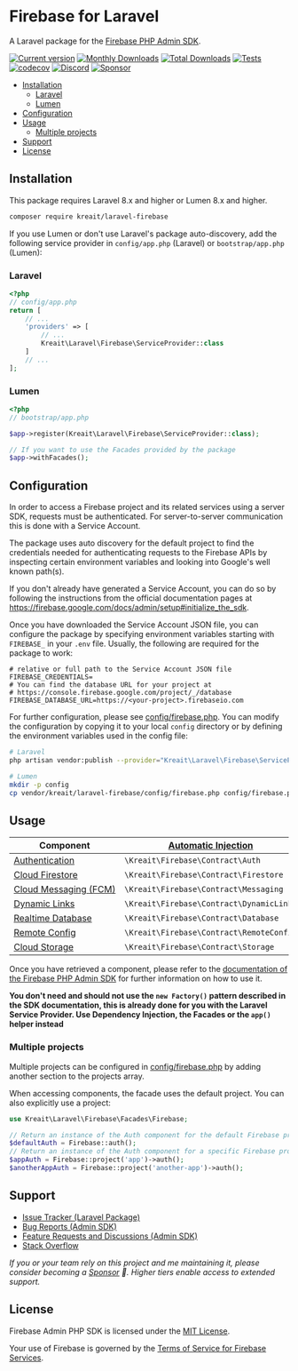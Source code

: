 # Firebase for Laravel

A Laravel package for the [Firebase PHP Admin SDK](https://github.com/kreait/firebase-php).

[![Current version](https://img.shields.io/packagist/v/kreait/laravel-firebase.svg?logo=composer)](https://packagist.org/packages/kreait/laravel-firebase)
[![Monthly Downloads](https://img.shields.io/packagist/dm/kreait/laravel-firebase.svg)](https://packagist.org/packages/kreait/laravel-firebase/stats)
[![Total Downloads](https://img.shields.io/packagist/dt/kreait/laravel-firebase.svg)](https://packagist.org/packages/kreait/laravel-firebase/stats)
[![Tests](https://github.com/kreait/laravel-firebase/workflows/Tests/badge.svg?branch=main)](https://github.com/kreait/laravel-firebase/actions)
[![codecov](https://codecov.io/gh/kreait/laravel-firebase/branch/main/graph/badge.svg)](https://codecov.io/gh/kreait/laravel-firebase)
[![Discord](https://img.shields.io/discord/807679292573220925.svg?color=7289da&logo=discord)](https://discord.gg/Yacm7unBsr)
[![Sponsor](https://img.shields.io/static/v1?logo=GitHub&label=Sponsor&message=%E2%9D%A4&color=ff69b4)](https://github.com/sponsors/jeromegamez)

- [Installation](#installation)
  - [Laravel](#laravel)
  - [Lumen](#lumen)
- [Configuration](#configuration)
- [Usage](#usage)
  - [Multiple projects](#multiple-projects)
- [Support](#support)
- [License](#license)

## Installation

This package requires Laravel 8.x and higher or Lumen 8.x and higher.

```bash
composer require kreait/laravel-firebase
```

If you use Lumen or don't use Laravel's package auto-discovery, add the following service provider in
`config/app.php` (Laravel) or `bootstrap/app.php` (Lumen):

### Laravel

```php
<?php
// config/app.php
return [
    // ...
    'providers' => [
        // ...
        Kreait\Laravel\Firebase\ServiceProvider::class
    ]
    // ...
];
```

### Lumen

```php
<?php
// bootstrap/app.php

$app->register(Kreait\Laravel\Firebase\ServiceProvider::class);

// If you want to use the Facades provided by the package
$app->withFacades();
```

## Configuration

In order to access a Firebase project and its related services using a server SDK, requests must be authenticated.
For server-to-server communication this is done with a Service Account.

The package uses auto discovery for the default project to find the credentials needed for authenticating requests to
the Firebase APIs by inspecting certain environment variables and looking into Google's well known path(s).

If you don't already have generated a Service Account, you can do so by following the instructions from the
official documentation pages at https://firebase.google.com/docs/admin/setup#initialize_the_sdk.

Once you have downloaded the Service Account JSON file, you can configure the package by specifying
environment variables starting with `FIREBASE_` in your `.env` file. Usually, the following are
required for the package to work:

```
# relative or full path to the Service Account JSON file
FIREBASE_CREDENTIALS=
# You can find the database URL for your project at
# https://console.firebase.google.com/project/_/database
FIREBASE_DATABASE_URL=https://<your-project>.firebaseio.com
```

For further configuration, please see [config/firebase.php](config/firebase.php). You can modify the configuration
by copying it to your local `config` directory or by defining the environment variables used in the config file:

```bash
# Laravel
php artisan vendor:publish --provider="Kreait\Laravel\Firebase\ServiceProvider" --tag=config

# Lumen
mkdir -p config
cp vendor/kreait/laravel-firebase/config/firebase.php config/firebase.php
```

## Usage

| Component                                                                                             | [Automatic Injection](https://laravel.com/docs/container#automatic-injection) | [Facades](https://laravel.com/docs/facades) | [`app()`](https://laravel.com/docs/helpers#method-app) |
|-------------------------------------------------------------------------------------------------------|-------------------------------------------------------------------------------|---------------------------------------------|--------------------------------------------------------|
| [Authentication](https://firebase-php.readthedocs.io/en/stable/authentication.html)                   | `\Kreait\Firebase\Contract\Auth`                                              | `Firebase::auth()`                          | `app('firebase.auth')`                                 |
| [Cloud Firestore](https://firebase-php.readthedocs.io/en/stable/cloud-firestore.html)                 | `\Kreait\Firebase\Contract\Firestore`                                         | `Firebase::firestore()`                     | `app('firebase.firestore')`                            |
| [Cloud&nbsp;Messaging&nbsp;(FCM)](https://firebase-php.readthedocs.io/en/stable/cloud-messaging.html) | `\Kreait\Firebase\Contract\Messaging`                                         | `Firebase::messaging()`                     | `app('firebase.messaging')`                            |
| [Dynamic&nbsp;Links](https://firebase-php.readthedocs.io/en/stable/dynamic-links.html)                | `\Kreait\Firebase\Contract\DynamicLinks`                                      | `Firebase::dynamicLinks()`                  | `app('firebase.dynamic_links')`                        |
| [Realtime Database](https://firebase-php.readthedocs.io/en/stable/realtime-database.html)             | `\Kreait\Firebase\Contract\Database`                                          | `Firebase::database()`                      | `app('firebase.database')`                             |
| [Remote Config](https://firebase-php.readthedocs.io/en/stable/remote-config.html)                     | `\Kreait\Firebase\Contract\RemoteConfig`                                      | `Firebase::remoteConfig()`                  | `app('firebase.remote_config')`                        |
| [Cloud Storage](https://firebase-php.readthedocs.io/en/stable/cloud-storage.html)                     | `\Kreait\Firebase\Contract\Storage`                                           | `Firebase::storage()`                       | `app('firebase.storage')`                              |

Once you have retrieved a component, please refer to the [documentation of the Firebase PHP Admin SDK](https://firebase-php.readthedocs.io)
for further information on how to use it.

**You don't need and should not use the `new Factory()` pattern described in the SDK documentation, this is already
done for you with the Laravel Service Provider. Use Dependency Injection, the Facades or the `app()` helper instead**

### Multiple projects

Multiple projects can be configured in [config/firebase.php](config/firebase.php) by adding another section to the projects array.

When accessing components, the facade uses the default project. You can also explicitly use a project:

```php
use Kreait\Laravel\Firebase\Facades\Firebase;

// Return an instance of the Auth component for the default Firebase project
$defaultAuth = Firebase::auth();
// Return an instance of the Auth component for a specific Firebase project
$appAuth = Firebase::project('app')->auth();
$anotherAppAuth = Firebase::project('another-app')->auth();
```

## Support

- [Issue Tracker (Laravel Package)](https://github.com/kreait/laravel-firebase/issues/)
- [Bug Reports (Admin SDK)](https://github.com/kreait/firebase-php/issues/)
- [Feature Requests and Discussions (Admin SDK)](https://github.com/kreait/firebase-php/discussions)
- [Stack Overflow](https://stackoverflow.com/questions/tagged/firebase+php)

_If you or your team rely on this project and me maintaining it, please consider becoming a
[Sponsor](https://github.com/sponsors/jeromegamez/) 🙏. Higher tiers enable access to extended
support._

## License

Firebase Admin PHP SDK is licensed under the [MIT License](LICENSE).

Your use of Firebase is governed by the [Terms of Service for Firebase Services](https://firebase.google.com/terms/).

